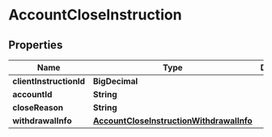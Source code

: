 

# AccountCloseInstruction


## Properties

| Name | Type | Description | Notes |
|------------ | ------------- | ------------- | -------------|
|**clientInstructionId** | **BigDecimal** |  |  |
|**accountId** | **String** |  |  |
|**closeReason** | **String** |  |  [optional] |
|**withdrawalInfo** | [**AccountCloseInstructionWithdrawalInfo**](AccountCloseInstructionWithdrawalInfo.md) |  |  [optional] |



